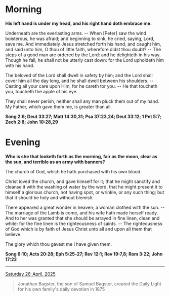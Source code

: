 # Morning

**His left hand is under my head, and his right hand doth embrace me.**
 
Underneath are the everlasting arms. -- When [Peter] saw the wind boisterous, he was afraid; and beginning to sink, he cried, saying, Lord, save me. And immediately Jesus stretched forth his hand, and caught him, and said unto him, O thou of little faith, wherefore didst thou doubt? -- The steps of a good man are ordered by the Lord: and he delighteth in his way. Though he fall, he shall not be utterly cast down: for the Lord upholdeth him with his hand.
 
The beloved of the Lord shall dwell in safety by him; and the Lord shall cover him all the day long, and he shall dwell between his shoulders. -- Casting all your care upon Him, for he careth tor you. -- He that toucheth you, toucheth the apple of his eye.
 
They shall never perish, neither shall any man pluck them out of my hand. My Father, which gave them me, is greater than all.  

**Song 2:6; Deut 33:27; Matt 14:30,31; Psa 37:23,24; Deut 33:12; 1 Pet 5:7; Zech 2:8; John 10:28,29**

# Evening

**Who is she that looketh forth as the morning, fair as the moon, clear as the sun, and terrible as an army with banners?**
 
The church of God, which he hath purchased with his own blood.
 
Christ loved the church, and gave himself for it; that he might sanctify and cleanse it with the washing of water by the word, that he might present it to himself a glorious church, not having spot, or wrinkle, or any such thing; but that it should be holy and without blemish.
 
There appeared a great wonder in heaven; a woman clothed with the sun. -- The marriage of the Lamb is come, and his wife hath made herself ready. And to her was granted that she should be arrayed in fine linen, clean and white: for the fine linen is the righteousness of saints. -- The righteousness of God which is by faith of Jesus Christ unto all and upon all them that believe.
 
The glory which thou gavest me I have given them.  

**Song 6:10; Acts 20:28; Eph 5:25‑27; Rev 12:1; Rev 19:7,8; Rom 3:22; John 17:22**

---

[Saturday 26-April, 2025](https://t.me/s/daily_light)

> Jonathan Bagster, the son of Samuel Bagster, created the Daily Light for his own family's daily devotion in 1875

